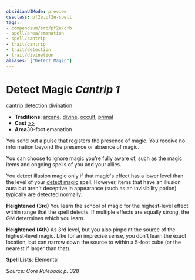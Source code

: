 ```yaml
---
obsidianUIMode: preview
cssclass: pf2e,pf2e-spell
tags:
- compendium/src/pf2e/crb
- spell/area/emanation
- spell/cantrip
- trait/cantrip
- trait/detection
- trait/divination
aliases: ["Detect Magic"]
---
```

# Detect Magic *Cantrip 1*   
[cantrip](../../Rules/traits/cantrip.md)  [detection](../../Rules/traits/detection.md)  [divination](../../Rules/traits/divination.md)  

- **Traditions**: [arcane](../../Rules/traits/arcane.md), [divine](../../Rules/traits/divine.md), [occult](../../Rules/traits/occult.md), [primal](../../Rules/traits/primal.md)
- **Cast** [>>](../../Rules/core-rulebook/chapter-9-playing-the-game.md#Actions "Two-Action") 
- **Area**30-foot emanation

You send out a pulse that registers the presence of magic. You receive no information beyond the presence or absence of magic.

You can choose to ignore magic you're fully aware of, such as the magic items and ongoing spells of you and your allies.

You detect illusion magic only if that magic's effect has a lower level than the level of your [detect magic](../../../..//TTRPGShare-Pathfinder-2E-Vault/compendium/spells/detect-magic.md) spell. However, items that have an illusion aura but aren't deceptive in appearance (such as an invisibility potion) typically are detected normally.

**Heightened (3rd)** You learn the school of magic for the highest-level effect within range that the spell detects. If multiple effects are equally strong, the GM determines which you learn.

**Heightened (4th)** As 3rd level, but you also pinpoint the source of the highest-level magic. Like for an imprecise sense, you don't learn the exact location, but can narrow down the source to within a 5-foot cube (or the nearest if larger than that).

**Spell Lists**: Elemental

*Source: Core Rulebook p. 328*